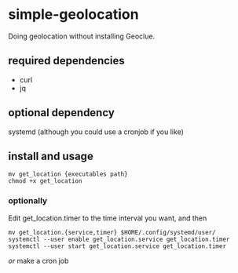 # simple-geolocation
Doing geolocation without installing Geoclue.

## required dependencies
+ curl
+ jq

## optional dependency
systemd (although you could use a cronjob if you like)

## install and usage
```
mv get_location {executables path}
chmod +x get_location
```
### optionally
Edit get_location.timer to the time interval you want, and then
```
mv get_location.{service,timer} $HOME/.config/systemd/user/
systemctl --user enable get_location.service get_location.timer 
systemctl --user start get_location.service get_location.timer 
```
*or* make a cron job


